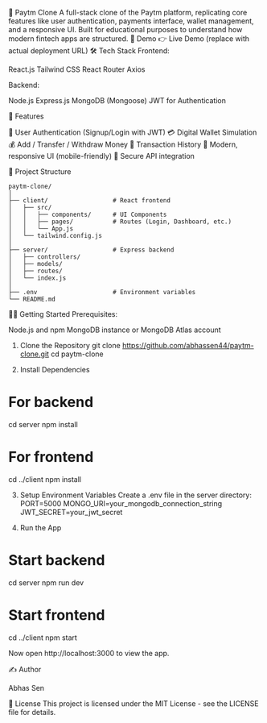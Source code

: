 💸 Paytm Clone
A full-stack clone of the Paytm platform, replicating core features like user authentication, payments interface, wallet management, and a responsive UI. Built for educational purposes to understand how modern fintech apps are structured.
🚀 Demo
👉 Live Demo (replace with actual deployment URL)
🛠️ Tech Stack
Frontend:

React.js
Tailwind CSS
React Router
Axios

Backend:

Node.js
Express.js
MongoDB (Mongoose)
JWT for Authentication

📆 Features

🔐 User Authentication (Signup/Login with JWT)
💳 Digital Wallet Simulation
💰 Add / Transfer / Withdraw Money
🧾 Transaction History
🎨 Modern, responsive UI (mobile-friendly)
🔡 Secure API integration

📁 Project Structure
```
paytm-clone/
│
├── client/                  # React frontend
│   ├── src/
│   │   ├── components/      # UI Components
│   │   ├── pages/           # Routes (Login, Dashboard, etc.)
│   │   └── App.js
│   └── tailwind.config.js
│
├── server/                  # Express backend
│   ├── controllers/
│   ├── models/
│   ├── routes/
│   └── index.js
│
├── .env                     # Environment variables
└── README.md
```

🧑‍💻 Getting Started
Prerequisites:

Node.js and npm
MongoDB instance or MongoDB Atlas account

1. Clone the Repository
git clone https://github.com/abhassen44/paytm-clone.git
cd paytm-clone

2. Install Dependencies
# For backend
cd server
npm install

# For frontend
cd ../client
npm install

3. Setup Environment Variables
Create a .env file in the server directory:
PORT=5000
MONGO_URI=your_mongodb_connection_string
JWT_SECRET=your_jwt_secret

4. Run the App
# Start backend
cd server
npm run dev

# Start frontend
cd ../client
npm start

Now open http://localhost:3000 to view the app.


✍️ Author

Abhas Sen

📄 License
This project is licensed under the MIT License - see the LICENSE file for details.



